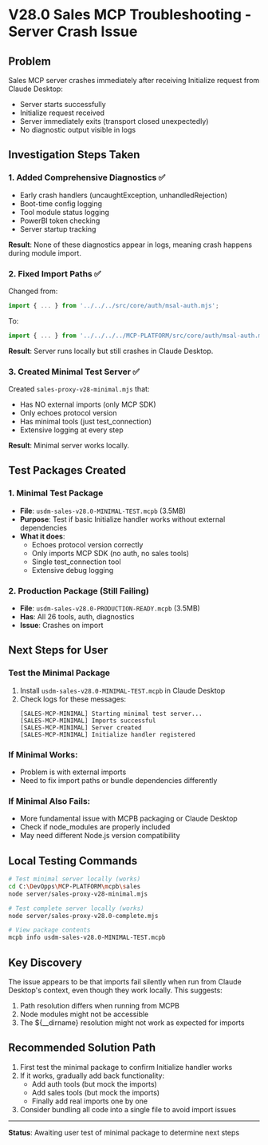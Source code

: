 # V28.0 Sales MCP Troubleshooting - Server Crash Issue

## Problem
Sales MCP server crashes immediately after receiving Initialize request from Claude Desktop:
- Server starts successfully
- Initialize request received
- Server immediately exits (transport closed unexpectedly)
- No diagnostic output visible in logs

## Investigation Steps Taken

### 1. Added Comprehensive Diagnostics ✅
- Early crash handlers (uncaughtException, unhandledRejection)
- Boot-time config logging
- Tool module status logging
- PowerBI token checking
- Server startup tracking

**Result**: None of these diagnostics appear in logs, meaning crash happens during module import.

### 2. Fixed Import Paths ✅
Changed from:
```javascript
import { ... } from '../../../src/core/auth/msal-auth.mjs';
```
To:
```javascript
import { ... } from '../../../../MCP-PLATFORM/src/core/auth/msal-auth.mjs';
```

**Result**: Server runs locally but still crashes in Claude Desktop.

### 3. Created Minimal Test Server ✅
Created `sales-proxy-v28-minimal.mjs` that:
- Has NO external imports (only MCP SDK)
- Only echoes protocol version
- Has minimal tools (just test_connection)
- Extensive logging at every step

**Result**: Minimal server works locally.

## Test Packages Created

### 1. Minimal Test Package
- **File**: `usdm-sales-v28.0-MINIMAL-TEST.mcpb` (3.5MB)
- **Purpose**: Test if basic Initialize handler works without external dependencies
- **What it does**:
  - Echoes protocol version correctly
  - Only imports MCP SDK (no auth, no sales tools)
  - Single test_connection tool
  - Extensive debug logging

### 2. Production Package (Still Failing)
- **File**: `usdm-sales-v28.0-PRODUCTION-READY.mcpb` (3.5MB)
- **Has**: All 26 tools, auth, diagnostics
- **Issue**: Crashes on import

## Next Steps for User

### Test the Minimal Package
1. Install `usdm-sales-v28.0-MINIMAL-TEST.mcpb` in Claude Desktop
2. Check logs for these messages:
   ```
   [SALES-MCP-MINIMAL] Starting minimal test server...
   [SALES-MCP-MINIMAL] Imports successful
   [SALES-MCP-MINIMAL] Server created
   [SALES-MCP-MINIMAL] Initialize handler registered
   ```

### If Minimal Works:
- Problem is with external imports
- Need to fix import paths or bundle dependencies differently

### If Minimal Also Fails:
- More fundamental issue with MCPB packaging or Claude Desktop
- Check if node_modules are properly included
- May need different Node.js version compatibility

## Local Testing Commands

```bash
# Test minimal server locally (works)
cd C:\DevOpps\MCP-PLATFORM\mcpb\sales
node server/sales-proxy-v28-minimal.mjs

# Test complete server locally (works)
node server/sales-proxy-v28.0-complete.mjs

# View package contents
mcpb info usdm-sales-v28.0-MINIMAL-TEST.mcpb
```

## Key Discovery
The issue appears to be that imports fail silently when run from Claude Desktop's context, even though they work locally. This suggests:
1. Path resolution differs when running from MCPB
2. Node modules might not be accessible
3. The ${__dirname} resolution might not work as expected for imports

## Recommended Solution Path
1. First test the minimal package to confirm Initialize handler works
2. If it works, gradually add back functionality:
   - Add auth tools (but mock the imports)
   - Add sales tools (but mock the imports)
   - Finally add real imports one by one
3. Consider bundling all code into a single file to avoid import issues

---

**Status**: Awaiting user test of minimal package to determine next steps